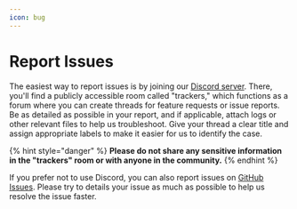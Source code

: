 ```yaml
---
icon: bug
---
```


# Report Issues

The easiest way to report issues is by joining our [Discord server](https://kitsune-lab.com/p/discord). There, you'll find a publicly accessible room called "trackers," which functions as a forum where you can create threads for feature requests or issue reports. Be as detailed as possible in your report, and if applicable, attach logs or other relevant files to help us troubleshoot. Give your thread a clear title and assign appropriate labels to make it easier for us to identify the case.

{% hint style="danger" %}
**Please do not share any sensitive information in the "trackers" room or with anyone in the community.**
{% endhint %}

If you prefer not to use Discord, you can also report issues on [GitHub Issues](https://github.com/K4ryuu/CS2-Egg/issues). Please try to details your issue as much as possible to help us resolve the issue faster.
